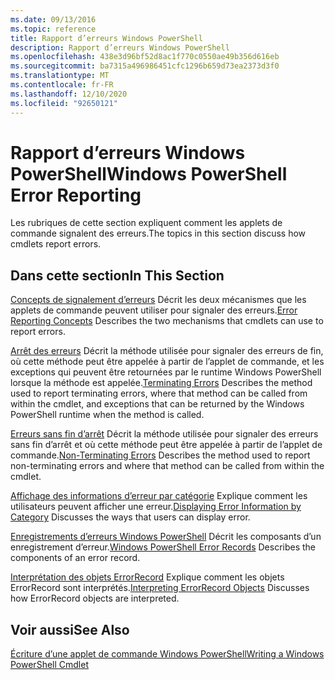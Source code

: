 ```yaml
---
ms.date: 09/13/2016
ms.topic: reference
title: Rapport d’erreurs Windows PowerShell
description: Rapport d’erreurs Windows PowerShell
ms.openlocfilehash: 438e3d96bf52d8ac1f770c0550ae49b356d616eb
ms.sourcegitcommit: ba7315a496986451cfc1296b659d73ea2373d3f0
ms.translationtype: MT
ms.contentlocale: fr-FR
ms.lasthandoff: 12/10/2020
ms.locfileid: "92650121"
---
```

# <a name="windows-powershell-error-reporting"></a><span data-ttu-id="1aa6b-103">Rapport d’erreurs Windows PowerShell</span><span class="sxs-lookup"><span data-stu-id="1aa6b-103">Windows PowerShell Error Reporting</span></span>

<span data-ttu-id="1aa6b-104">Les rubriques de cette section expliquent comment les applets de commande signalent des erreurs.</span><span class="sxs-lookup"><span data-stu-id="1aa6b-104">The topics in this section discuss how cmdlets report errors.</span></span>

## <a name="in-this-section"></a><span data-ttu-id="1aa6b-105">Dans cette section</span><span class="sxs-lookup"><span data-stu-id="1aa6b-105">In This Section</span></span>

<span data-ttu-id="1aa6b-106">[Concepts de signalement d’erreurs](./error-reporting-concepts.md) Décrit les deux mécanismes que les applets de commande peuvent utiliser pour signaler des erreurs.</span><span class="sxs-lookup"><span data-stu-id="1aa6b-106">[Error Reporting Concepts](./error-reporting-concepts.md) Describes the two mechanisms that cmdlets can use to report errors.</span></span>

<span data-ttu-id="1aa6b-107">[Arrêt des erreurs](./terminating-errors.md) Décrit la méthode utilisée pour signaler des erreurs de fin, où cette méthode peut être appelée à partir de l’applet de commande, et les exceptions qui peuvent être retournées par le runtime Windows PowerShell lorsque la méthode est appelée.</span><span class="sxs-lookup"><span data-stu-id="1aa6b-107">[Terminating Errors](./terminating-errors.md) Describes the method used to report terminating errors, where that method can be called from within the cmdlet, and exceptions that can be returned by the Windows PowerShell runtime when the method is called.</span></span>

<span data-ttu-id="1aa6b-108">[Erreurs sans fin d’arrêt](./non-terminating-errors.md) Décrit la méthode utilisée pour signaler des erreurs sans fin d’arrêt et où cette méthode peut être appelée à partir de l’applet de commande.</span><span class="sxs-lookup"><span data-stu-id="1aa6b-108">[Non-Terminating Errors](./non-terminating-errors.md) Describes the method used to report non-terminating errors and where that method can be called from within the cmdlet.</span></span>

<span data-ttu-id="1aa6b-109">[Affichage des informations d’erreur par catégorie](./displaying-error-information.md) Explique comment les utilisateurs peuvent afficher une erreur.</span><span class="sxs-lookup"><span data-stu-id="1aa6b-109">[Displaying Error Information by Category](./displaying-error-information.md) Discusses the ways that users can display error.</span></span>

<span data-ttu-id="1aa6b-110">[Enregistrements d’erreurs Windows PowerShell](./windows-powershell-error-records.md) Décrit les composants d’un enregistrement d’erreur.</span><span class="sxs-lookup"><span data-stu-id="1aa6b-110">[Windows PowerShell Error Records](./windows-powershell-error-records.md) Describes the components of an error record.</span></span>

<span data-ttu-id="1aa6b-111">[Interprétation des objets ErrorRecord](./interpreting-errorrecord-objects.md) Explique comment les objets ErrorRecord sont interprétés.</span><span class="sxs-lookup"><span data-stu-id="1aa6b-111">[Interpreting ErrorRecord Objects](./interpreting-errorrecord-objects.md) Discusses how ErrorRecord objects are interpreted.</span></span>

## <a name="see-also"></a><span data-ttu-id="1aa6b-112">Voir aussi</span><span class="sxs-lookup"><span data-stu-id="1aa6b-112">See Also</span></span>

[<span data-ttu-id="1aa6b-113">Écriture d’une applet de commande Windows PowerShell</span><span class="sxs-lookup"><span data-stu-id="1aa6b-113">Writing a Windows PowerShell Cmdlet</span></span>](./writing-a-windows-powershell-cmdlet.md)
